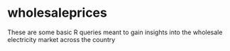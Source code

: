 # wholesaleprices
These are some basic R queries meant to gain insights into the wholesale electricity market across the country

